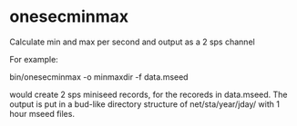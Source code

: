 # onesecminmax
Calculate min and max per second and output as a 2 sps channel

For example:

   bin/onesecminmax -o minmaxdir -f data.mseed

would create 2 sps miniseed records, for the recoreds in data.mseed. The output is put in a bud-like directory structure
of net/sta/year/jday/ with 1 hour mseed files.
